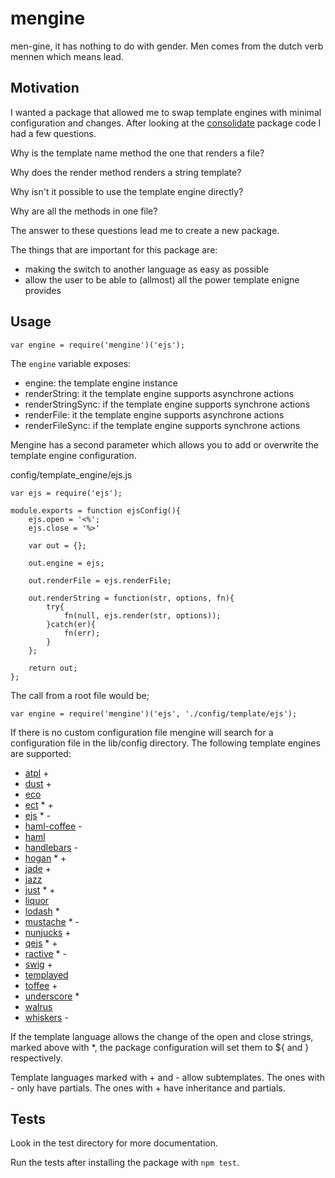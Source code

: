 # mengine

men-gine, it has nothing to do with gender. Men comes from the dutch verb mennen which means lead.

## Motivation

I wanted a package that allowed me to swap template engines with minimal configuration and changes.
After looking at the [consolidate](https://www.npmjs.org/package/consolidate) package code I had a few questions.

Why is the template name method the one that renders a file?

Why does the render method renders a string template?

Why isn't it possible to use the template engine directly?

Why are all the methods in one file?

The answer to these questions lead me to create a new package.

The things that are important for this package are:

- making the switch to another language as easy as possible
- allow the user to be able to (allmost) all the power template enigne provides

## Usage

    var engine = require('mengine')('ejs');

The `engine` variable exposes:

- engine: the template engine instance
- renderString: it the template engine supports asynchrone actions
- renderStringSync: if the template engine supports synchrone actions
- renderFile: it the template engine supports asynchrone actions
- renderFileSync: if the template engine supports synchrone actions

Mengine has a second parameter which allows you to add or overwrite the template engine configuration.

config/template_engine/ejs.js

    var ejs = require('ejs');

    module.exports = function ejsConfig(){
        ejs.open = '<%';
        ejs.close = '%>'

        var out = {};

        out.engine = ejs;

        out.renderFile = ejs.renderFile;

        out.renderString = function(str, options, fn){
            try{
                fn(null, ejs.render(str, options));
            }catch(er){
                fn(err);
            }
        };

        return out;
    };

The call from a root file would be;

    var engine = require('mengine')('ejs', './config/template/ejs');

If there is no custom configuration file mengine will search for a configuration file in the lib/config directory. The following template engines are supported:

- [atpl](https://github.com/soywiz/atpl.js) +
- [dust](https://github.com/linkedin/dustjs) +
- [eco](https://github.com/sstephenson/eco)
- [ect](https://github.com/baryshev/ect) * +
- [ejs](https://github.com/tj/ejs) * -
- [haml-coffee](https://github.com/netzpirat/haml-coffee/) -
- [haml](https://github.com/tj/haml.js)
- [handlebars](https://github.com/wycats/handlebars.js/) -
- [hogan](https://github.com/twitter/hogan.js) * +
- [jade](https://github.com/jadejs/jade) +
- [jazz](https://github.com/shinetech/jazz)
- [just](https://github.com/baryshev/just) * +
- [liquor](https://github.com/chjj/liquor)
- [lodash](https://github.com/lodash/lodash) *
- [mustache](https://github.com/janl/mustache.js) * -
- [nunjucks](https://github.com/mozilla/nunjucks) +
- [qejs](https://github.com/jepso/QEJS) * +
- [ractive](https://github.com/ractivejs/ractive) * -
- [swig](https://github.com/paularmstrong/swig) +
- [templayed](https://github.com/archan937/templayed.js/)
- [toffee](https://github.com/malgorithms/toffee) +
- [underscore](https://github.com/jashkenas/underscore) *
- [walrus](https://github.com/jeremyruppel/walrus)
- [whiskers](https://github.com/gsf/whiskers.js) -

If the template language allows the change of the open and close strings, marked above with *, the package configuration will set them to ${ and } respectively.

Template languages marked with + and - allow subtemplates. The ones with - only have partials. The ones with + have inheritance and partials.

## Tests

Look in the test directory for more documentation.

Run the tests after installing the package with `npm test`.